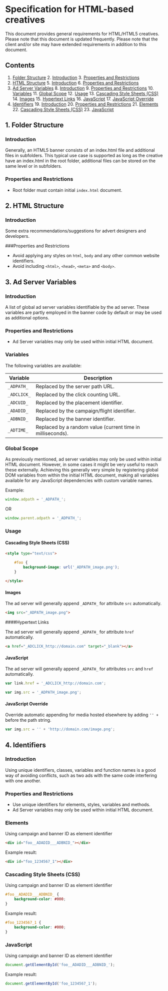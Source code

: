 # Specification for HTML-based creatives

This document provides general requirements for HTML/HTML5 creatives. Please note that this document is updated frequently. Please note that the client and/or site may have extended requirements in addition to this document.

## Contents

1. [Folder Structure](https://github.com/fredrikborggren/ADTECH-creativespec/blob/master/README.md#1-folder-structure)
		2. [Introduction](https://github.com/fredrikborggren/ADTECH-creativespec/blob/master/README.md#introduction)
		3. [Properties and Restrictions](https://github.com/fredrikborggren/ADTECH-creativespec/blob/master/README.md#properties-and-restrictions)
4. [HTML Structure](https://github.com/fredrikborggren/ADTECH-creativespec/blob/master/README.md#2-html-structure)
	5. [Introduction](https://github.com/fredrikborggren/ADTECH-creativespec/blob/master/README.md#introduction-1)
	6. [Properties and Restrictions](https://github.com/fredrikborggren/ADTECH-creativespec/blob/master/README.md#properties-and-restrictions-1)
7. [Ad Server Variables](https://github.com/fredrikborggren/ADTECH-creativespec/blob/master/README.md#3-ad-server-variables)
	8. [Introduction](https://github.com/fredrikborggren/ADTECH-creativespec/blob/master/README.md#introduction-2)
	9. [Properties and Restrictions](https://github.com/fredrikborggren/ADTECH-creativespec/blob/master/README.md#properties-and-restrictions-2)
	10. [Variables](https://github.com/fredrikborggren/ADTECH-creativespec/blob/master/README.md#variables)
	11. [Global Scope](https://github.com/fredrikborggren/ADTECH-creativespec/blob/master/README.md#global-scope)
	12. [Usage](https://github.com/fredrikborggren/ADTECH-creativespec/blob/master/README.md#usage)
		13. [Cascading Style Sheets (CSS)](https://github.com/fredrikborggren/ADTECH-creativespec/blob/master/README.md#cascading-style-sheets-css)
		14. [Images](https://github.com/fredrikborggren/ADTECH-creativespec/blob/master/README.md#images)
		15. [Hypertext Links](https://github.com/fredrikborggren/ADTECH-creativespec/blob/master/README.md#hypertext-links)
		16. [JavaScript](https://github.com/fredrikborggren/ADTECH-creativespec/blob/master/README.md#javascript)
		17. [JavaScript Override](https://github.com/fredrikborggren/ADTECH-creativespec/blob/master/README.md#javascript-override)
18. [Identifiers](https://github.com/fredrikborggren/ADTECH-creativespec/blob/master/README.md#4-identifiers)
	19. [Introduction](https://github.com/fredrikborggren/ADTECH-creativespec/blob/master/README.md#introduction-3)
	20. [Properties and Restrictions](https://github.com/fredrikborggren/ADTECH-creativespec/blob/master/README.md#properties-and-restrictions-3)
	21. [Elements](https://github.com/fredrikborggren/ADTECH-creativespec/blob/master/README.md#elements)
	22. [Cascading Style Sheets (CSS)](https://github.com/fredrikborggren/ADTECH-creativespec/blob/master/README.md#cascading-style-sheets-css-1)
	23. [JavaScript](https://github.com/fredrikborggren/ADTECH-creativespec/blob/master/README.md#javascript-1)

## 1. Folder Structure

### Introduction

Generally, an HTML5 banner consists of an index.html file and additional files in subfolders. This typical use case is supported as long as the creative have an index.html in the root folder, additional files can be stored on the same level or in subfolders.

### Properties and Restrictions

* Root folder must contain initial `index.html` document.

## 2. HTML Structure

### Introduction

Some extra recommendations/suggestions for advert designers and developers.

###Properties and Restrictions

* Avoid applying any styles on `html`,  `body` and any other common website identifiers.
* Avoid including `<html>`, `<head>`, `<meta>` and `<body>`.

## 3. Ad Server Variables

### Introduction

A list of global ad server variables identifiable by the ad server. These variables are partly employed in the banner code by default or may be used as additional options.

### Properties and Restrictions

* Ad Server variables may only be used within initial HTML document.

### Variables

The following variables are available:

Variable | Description
---------|------------
`_ADPATH_` | Replaced by the server path URL.
`_ADCLICK_` | Replaced by the click counting URL.
`_ADCUID_` | Replaced by the placement identifier.
`_ADADID_` | Replaced by the campaign/flight identifier.
`_ADBNID_` | Replaced by the banner identifier.
`_ADTIME_` | Replaced by a random value (current time in milliseconds).

### Global Scope

As previously mentioned, ad server variables may only be used within initial HTML document. However, in some cases it might be very useful to reach these externally. Achieving this generally very simple by registering global DOM variables from within the initial HTML document, making all variables available for any JavaScript dependencies with custom variable names.

Example:

```javascript
window.adpath = '_ADPATH_';
```

OR

```javascript
window.parent.adpath = '_ADPATH_';
```
### Usage

#### Cascading Style Sheets (CSS)

```html
<style type="text/css">

	#foo {
		background-image: url('_ADPATH_image.png');
	}
	
</style>
```

#### Images

The ad server will generally append `_ADPATH_` for attribute `src` automatically.

```html
<img src="_ADPATH_image.png">
```

####Hypertext Links

The ad server will generally append `_ADPATH_` for attribute `href` automatically.

```html
<a href="_ADCLICK_http://domain.com" target="_blank"></a>
```

#### JavaScript

The ad server will generally append `_ADPATH_` for attributes `src` and `href` automatically. 

```javascript
var link.href = '_ADCLICK_http://domain.com';
```

```javascript
var img.src = '_ADPATH_image.png';
```

#### JavaScript Override

Override automatic appending for media hosted elsewhere by adding `'' + ` before the path string.

```javascript
var img.src = '' + 'http://domain.com/image.png';
```

## 4. Identifiers

### Introduction

Using unique identifiers, classes, variables and function names is a good way of avoiding conflicts, such as two ads with the same code interfering with one another.

### Properties and Restrictions

* Use unique identifiers for elements, styles, variables and methods.
* Ad Server variables may only be used within initial HTML document.

### Elements

Using campaign and banner ID as element identifier

```html
<div id="foo__ADADID___ADBNID_"></div>
```

Example result:

```html
<div id="foo_1234567_1"></div>
```

### Cascading Style Sheets (CSS)

Using campaign and banner ID as element identifier

```css
#foo__ADADID___ADBNID_ {
	background-color: #000;
}
```

Example result:

```css
#foo_1234567_1 {
	background-color: #000;
}
```

### JavaScript

Using campaign and banner ID as element identifier

```javascript
document.getElementById('foo__ADADID___ADBNID_');
```

Example result:

```javascript
document.getElementById('foo_1234567_1');
```
